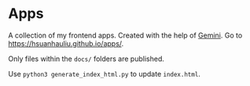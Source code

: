 # Apps

A collection of my frontend apps. Created with the help of [Gemini](https://gemini.google.com). Go to <https://hsuanhauliu.github.io/apps/>.

Only files within the `docs/` folders are published.

Use `python3 generate_index_html.py` to update `index.html`.
